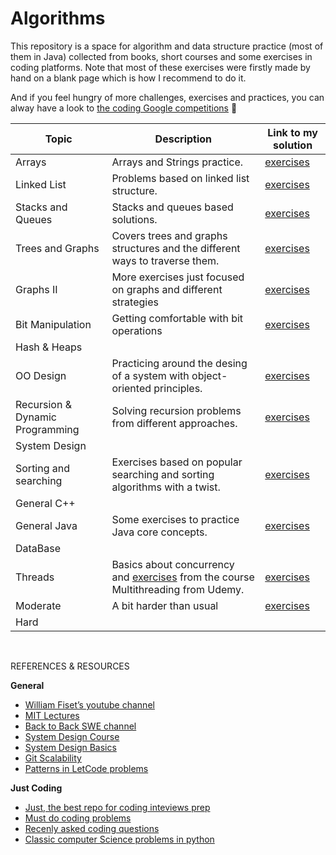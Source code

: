 # Algorithms
This repository is a space for algorithm and data structure practice (most of them in Java) collected from books, short courses and some exercises in coding platforms. Note that most of these exercises were firstly made by hand on a blank page which is how I recommend to do it. 

And if you feel hungry of more challenges, exercises and practices, you can alway have a look to [the coding Google competitions](https://codingcompetitions.withgoogle.com) :blue_heart:

Topic | Description | Link to my solution
--------------- | --------------- | ---------------
Arrays                | Arrays and Strings practice.                |[exercises](https://github.com/Luisa13/Algorithms/tree/main/Algorithms/Arrays)
Linked List           | Problems based on linked list structure.    |[exercises](https://github.com/Luisa13/Algorithms/tree/main/Algorithms/LinkedList)
Stacks and Queues     | Stacks and queues based solutions.             |[exercises](https://github.com/Luisa13/Algorithms/tree/main/Algorithms/Stacks)
Trees and Graphs      | Covers trees and graphs structures and the different ways to traverse them. |[exercises](https://github.com/Luisa13/Algorithms/tree/main/Algorithms/Trees)
Graphs II             | More exercises just focused on graphs and different strategies | [exercises](https://github.com/Luisa13/Algorithms/tree/main/Algorithms/Graphs)
Bit Manipulation      | Getting comfortable with bit operations |[exercises](https://github.com/Luisa13/Algorithms/tree/main/Algorithms/BitManipulation)
Hash & Heaps          |              |[]()
OO Design             | Practicing around the desing of a system with object-oriented principles. |[exercises](https://github.com/Luisa13/Algorithms/tree/main/Algorithms/OODesign)
Recursion & Dynamic Programming  | Solving recursion problems from different approaches.  |[exercises](https://github.com/Luisa13/Algorithms/tree/main/Algorithms/RecursionAndDynamicP)
System Design         |              |[]()
Sorting and searching | Exercises based on popular searching and sorting algorithms with a twist. |[exercises](https://github.com/Luisa13/Algorithms/tree/main/Algorithms/SortingSearching)
General C++           |              |[]()
General Java          | Some exercises to practice Java core concepts. |[exercises](https://github.com/Luisa13/Algorithms/tree/main/Algorithms/JavaCore)
DataBase              |              |[]()
Threads               | Basics about concurrency and [exercises](https://github.com/Luisa13/Algorithms/tree/main/Algorithms/Threads/MultiThreading) from the course Multithreading from Udemy.  |[exercises](https://github.com/Luisa13/Algorithms/tree/main/Algorithms/Threads)
Moderate              |  A bit harder than usual   |[exercises](https://github.com/Luisa13/Algorithms/tree/main/Algorithms/Moderate/moderate/exercises)
Hard                  |              |[]()





</br>

REFERENCES & RESOURCES

**General**
- [William Fiset’s youtube channel](https://www.youtube.com/channel/UCD8yeTczadqdARzQUp29PJw)
- [MIT Lectures](https://ocw.mit.edu/courses/electrical-engineering-and-computer-science/6-006-introduction-to-algorithms-fall-2011/lecture-videos/)
- [Back to Back SWE channel](https://www.youtube.com/c/BackToBackSWE/videos)
- [System Design Course](https://www.educative.io/courses/grokking-the-system-design-interview)
- [System Design Basics](https://github.com/donnemartin/system-design-primer)
- [Git Scalability](https://github.com/binhnguyennus/awesome-scalability)
- [Patterns in LetCode problems](https://iorilan.medium.com/after-solved-1000-medium-leetcode-found-these-patterns-sliding-window-2-pointer-string-18332ca4861)

**Just Coding**
* [Just, the best repo for coding inteviews prep](https://github.com/kdn251/interviews)
* [Must do coding problems](https://www.geeksforgeeks.org/must-do-coding-questions-for-companies-like-amazon-microsoft-adobe/)
* [Recenly asked coding questions](https://www.geeksforgeeks.org/recently-asked-interview-questions-in-product-based-companies/)
* [Classic computer Science problems in python](https://github.com/WillKoehrsen/classic_computer_science)
